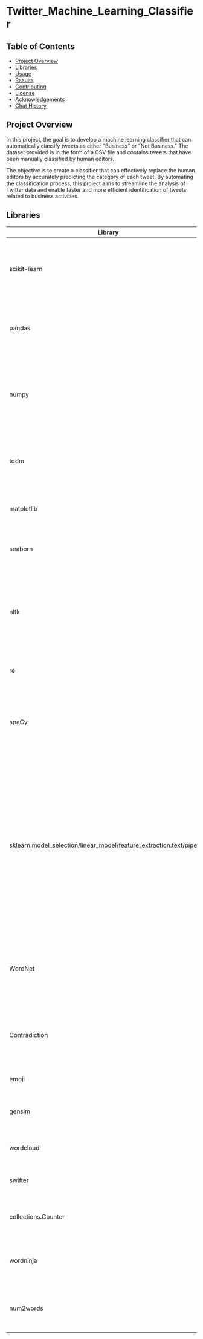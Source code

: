 # Twitter_Machine_Learning_Classifier

## Table of Contents
- [Project Overview](#project-overview)
- [Libraries](#Libraries)
- [Usage](#usage)
- [Results](#results)
- [Contributing](#contributing)
- [License](#license)
- [Acknowledgements](#acknowledgements)
- [Chat History](#chat-history)

## Project Overview
In this project, the goal is to develop a machine learning classifier that can automatically classify tweets as either "Business" or "Not Business." The dataset provided is in the form of a CSV file and contains tweets that have been manually classified by human editors.

The objective is to create a classifier that can effectively replace the human editors by accurately predicting the category of each tweet. By automating the classification process, this project aims to streamline the analysis of Twitter data and enable faster and more efficient identification of tweets related to business activities.

## Libraries

| Library                                   | Description                                                                                                     |
|-------------------------------------------|-----------------------------------------------------------------------------------------------------------------|
| scikit-learn                              | Machine learning library for data preprocessing, feature extraction, model training, and evaluation.           |
| pandas                                    | Data manipulation and analysis library for working with structured data.                                         |
| numpy                                     | Fundamental library for numerical computing in Python, providing efficient data structures and mathematical functions.  |
| tqdm                                      | Library for creating progress bars to monitor the progress of tasks. (VERY USEFUL)                                           |
| matplotlib                                | Plotting library for creating various types of visualizations.                                                  |
| seaborn                                   | Statistical data visualization library built on top of Matplotlib.                                              |
| nltk                                      | Natural Language Toolkit for tasks such as tokenization, stemming, and part-of-speech tagging.(Mainly Used for Training |
| re                                        | Built-in library for working with regular expressions.                                                          |
| spaCy                                     | Modern NLP library for efficient and scalable natural language processing tasks. (Preferred over nltk)                              |
| sklearn.model_selection/linear_model/feature_extraction.text/pipeline                   | Module for model selection and evaluation, including cross-validation and train-test splitting, linear models, including Logistic Regression, feature extraction from text data, such as TF-IDF vectorization,  constructing pipelines of multiple steps in machine learning workflows.                   |
| WordNet                                   | Lexical database for English language, used for tasks such as synonym extraction and word sense disambiguation. |
| Contradiction                             | Library for contradiction detection in text, used for identifying contradictory statements in textual data.     |
| emoji                                     | Library for handling emojis in Python.                                                                         |
| gensim                                    | Library for topic modeling and document similarity analysis.                                                    |
| wordcloud                                 | Library for generating word clouds from text data.                                                              |
| swifter                                   | Library for speeding up Pandas apply() function.                                                               |
| collections.Counter                       | Built-in library for counting hashable objects in Python.                                                       |
| wordninja                                 | Library for splitting concatenated words into separate words.                                                   |
| num2words                                 | Library for converting numbers to words in various languages.                                                   |

